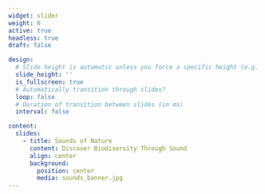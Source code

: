 ```yaml
---
widget: slider
weight: 6
active: true
headless: true
draft: false

design:
  # Slide height is automatic unless you force a specific height (e.g. '400px')
  slide_height: ''
  is_fullscreen: true
  # Automatically transition through slides?
  loop: false
  # Duration of transition between slides (in ms)
  interval: false

content:
  slides:
    - title: Sounds of Nature
      content: Discover Biodiversity Through Sound
      align: center
      background:
        position: center
        media: sounds_banner.jpg
---
```

